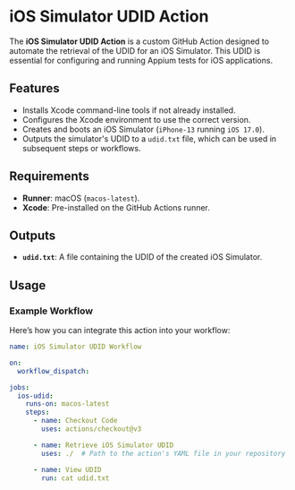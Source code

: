 # iOS Simulator UDID Action

The **iOS Simulator UDID Action** is a custom GitHub Action designed to automate the retrieval of the UDID for an iOS Simulator. This UDID is essential for configuring and running Appium tests for iOS applications.

## Features
- Installs Xcode command-line tools if not already installed.
- Configures the Xcode environment to use the correct version.
- Creates and boots an iOS Simulator (`iPhone-13` running `iOS 17.0`).
- Outputs the simulator's UDID to a `udid.txt` file, which can be used in subsequent steps or workflows.

## Requirements
- **Runner**: macOS (`macos-latest`).
- **Xcode**: Pre-installed on the GitHub Actions runner.

## Outputs
- **`udid.txt`**: A file containing the UDID of the created iOS Simulator.

## Usage

### Example Workflow
Here’s how you can integrate this action into your workflow:

```yaml
name: iOS Simulator UDID Workflow

on:
  workflow_dispatch:

jobs:
  ios-udid:
    runs-on: macos-latest
    steps:
      - name: Checkout Code
        uses: actions/checkout@v3

      - name: Retrieve iOS Simulator UDID
        uses: ./  # Path to the action's YAML file in your repository

      - name: View UDID
        run: cat udid.txt
